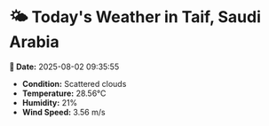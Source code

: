 # 🌤️ Today's Weather in Taif, Saudi Arabia

**📅 Date:** 2025-08-02 09:35:55

- **Condition:** Scattered clouds
- **Temperature:** 28.56°C
- **Humidity:** 21%
- **Wind Speed:** 3.56 m/s
